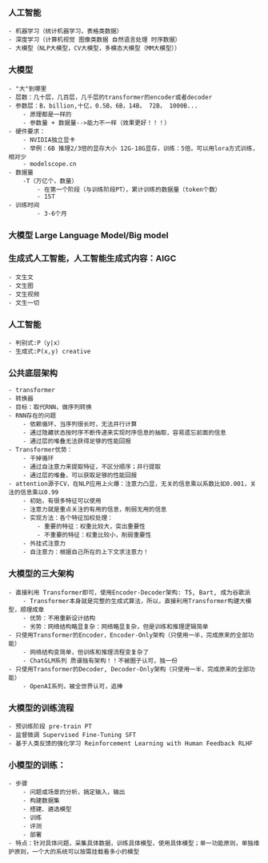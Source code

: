 ### 人工智能
    - 机器学习（统计机器学习，表格类数据）
    - 深度学习（计算机视觉 图像类数据 自然语言处理 时序数据）
    - 大模型（NLP大模型，CV大模型，多模态大模型（MM大模型））
### 大模型
    - "大"到哪里
    - 层数：几十层，几百层，几千层的transformer的encoder或者decoder
    - 参数层：B，billion,十亿，0.5B，6B，14B， 72B， 1000B...
        - 原理都是一样的
        - 参数量 + 数据量-->能力不一样（效果更好！！！）
    - 硬件要求：
        - NVIDIA独立显卡
        - 举例：6B 推理2/3倍的显存大小 12G-18G显存，训练：5倍，可以用lora方式训练，相对少
        - modelscope.cn
    - 数据量
        -T（万亿个，数量）
            - 在第一个阶段（与训练阶段PT），累计训练的数据量（token个数）
            - 15T
    - 训练时间
            - 3-6个月
### 大模型 Large Language Model/Big model
### 生成式人工智能，人工智能生成式内容：AIGC
    - 文生文
    - 文生图
    - 文生视频
    - 文生一切
### 人工智能
    - 判别式:P（y|x）
    - 生成式:P(x,y) creative
### 公共底层架构
    - transformer
    - 转换器
    - 目标：取代RNN，做序列转换
    - RNN存在的问题
        - 依赖循环，当序列很长时，无法并行计算
        - 通过隐藏状态按时序不断传递来实现时序信息的抽取，容易遗忘前面的信息
        - 通过层的堆叠无法获得足够的性能回报
    - Transformer优势：
        - 干掉循环
        - 通过自注意力来提取特征，不区分顺序；并行提取
        - 通过层的堆叠，可以获取足够的性能回报
    - attention源于CV，在NLP应用上火爆：注意力凸显，无关的信息乘以系数比如0.001，关注的信息乘以0.99
        - 初始，有很多特征可以使用
        - 注意力就是重点关注的有用的信息，削弱无用的信息
        - 实现方法：各个特征加权处理：
            - 重要的特征：权重比较大，突出重要性
            - 不重要的特征：权重比较小，削弱重要性
        - 外挂式注意力
        - 自注意力：根据自己所在的上下文求注意力！
### 大模型的三大架构
    - 直接利用 Transformer即可，使用Encoder-Decoder架构: T5, Bart, 成为谷歌派
        - Transformer本身就是完整的生成式算法，所以，直接利用Transformer构建大模型，顺理成章
        - 优势：不用重新设计结构
        - 劣势：网络结构略显复杂：网络略显复杂，但是训练和推理逻辑简单
    - 只使用Transformer的Encoder，Encoder-Only架构（只使用一半，完成原来的全部功能）
        - 网络结构变简单，但训练和推理流程变复杂了
        - ChatGLM系列 质谱独有架构！！不被圈子认可，独一份
    - 只使用Transformer的Decoder, Decoder-Only架构（只使用一半，完成原来的全部功能）
        - OpenAI系列，被全世界认可，追捧

### 大模型的训练流程
    - 预训练阶段 pre-train PT
    - 监督微调 Supervised Fine-Tuning SFT
    - 基于人类反馈的强化学习 Reinforcement Learning with Human Feedback RLHF

### 小模型的训练：
    - 步骤
        - 问题或场景的分析，搞定输入，输出
        - 构建数据集
        - 搭建、遴选模型
        - 训练
        - 评测
        - 部署
    - 特点：针对具体问题，采集具体数据，训练具体模型，使用具体模型；单一功能原则，单独维护原则，一个大的系统可以按需挂载看多小的模型
        